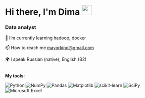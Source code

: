 <h1 align="left"> Hi there, I'm Dima <a href="https://github.com/Dimayo"><img src="https://github.com/blackcater/blackcater/raw/main/images/Hi.gif" height="32"/></a></h1>
<h3 align="left">Data analyst</h3>

🌱 I’m currently learning hadoop, docker<br>

📫 How to reach me mayorkind@gmail.com<br>

🌍 I speak Russian (native), English (B2)<br><br>

**My tools:**<br>

![Python](https://img.shields.io/badge/python-3670A0?style=for-the-badge&logo=python&logoColor=ffdd54)
![NumPy](https://img.shields.io/badge/numpy-%23013243.svg?style=for-the-badge&logo=numpy&logoColor=white)
![Pandas](https://img.shields.io/badge/pandas-%23150458.svg?style=for-the-badge&logo=pandas&logoColor=white)
![Matplotlib](https://img.shields.io/badge/Matplotlib-%23ffffff.svg?style=for-the-badge&logo=Matplotlib&logoColor=black)
![scikit-learn](https://img.shields.io/badge/scikit--learn-%23F7931E.svg?style=for-the-badge&logo=scikit-learn&logoColor=white)
![SciPy](https://img.shields.io/badge/SciPy-%230C55A5.svg?style=for-the-badge&logo=scipy&logoColor=%white)
![Microsoft Excel](https://img.shields.io/badge/Microsoft_Excel-217346?style=for-the-badge&logo=microsoft-excel&logoColor=white)
